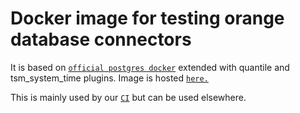 # Docker image for testing orange database connectors

It is based on [`official postgres docker`](https://hub.docker.com/_/postgres) extended with quantile and tsm_system_time plugins. Image is hosted [`here.`](https://hub.docker.com/r/orangedm/)

This is mainly used by our [`CI`](https://github.com/biolab/orange3/blob/master/.github/workflows/linux_workflow.yml#L23) but can be used elsewhere.
